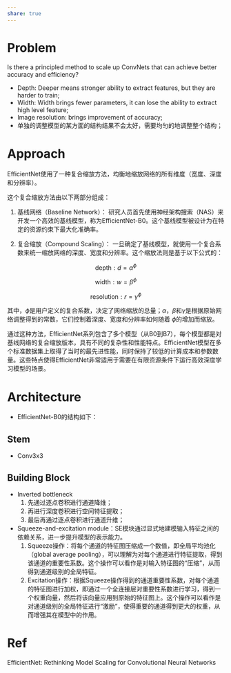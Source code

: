 ```yaml
---
share: true
---
```


# Problem

Is there a principled method to scale up ConvNets that can achieve better accuracy and efficiency?
- Depth: Deeper means stronger ability to extract features, but they are harder to train;
- Width: Width brings fewer parameters, it can lose the ability to extract high level feature;
- Image resolution: brings improvement of accuracy;
- 单独的调整模型的某方面的结构结果不会太好，需要均匀的地调整整个结构；

# Approach

EfficientNet使用了一种复合缩放方法，均衡地缩放网络的所有维度（宽度、深度和分辨率）。

这个复合缩放方法由以下两部分组成：

1. 基线网络（Baseline Network）： 研究人员首先使用神经架构搜索（NAS）来开发一个高效的基线模型，称为EfficientNet-B0。这个基线模型被设计为在特定的资源约束下最大化准确率。
    
2. 复合缩放（Compound Scaling）： 一旦确定了基线模型，就使用一个复合系数来统一缩放网络的深度、宽度和分辨率。这个缩放法则是基于以下公式的：

$$
\text{depth}: d = \alpha^\phi
$$

$$
\text{width}: w = \beta^\phi
$$

$$
\text{resolution}: r = \gamma^\phi
$$

其中，$\phi$是用户定义的复合系数，决定了网络缩放的总量；$\alpha$，$\beta$和$\gamma$是根据原始网络调整得到的常数，它们控制着深度、宽度和分辨率如何随着 $\phi$的增加而缩放。

通过这种方法，EfficientNet系列包含了多个模型（从B0到B7），每个模型都是对基线网络的复合缩放版本，具有不同的复杂性和性能特点。EfficientNet模型在多个标准数据集上取得了当时的最先进性能，同时保持了较低的计算成本和参数数量。这些特点使得EfficientNet非常适用于需要在有限资源条件下运行高效深度学习模型的场景。

# Architecture

- EfficientNet-B0的结构如下：

## Stem
- Conv3x3

## Building Block
- Inverted bottleneck
	1. 先通过逐点卷积进行通道降维；
	2. 再进行深度卷积进行空间特征提取；
	3. 最后再通过逐点卷积进行通道升维；
- Squeeze-and-excitation module：SE模块通过显式地建模输入特征之间的依赖关系，进一步提升模型的表示能力。
	1. Squeeze操作：将每个通道的特征图压缩成一个数值，即全局平均池化（global average pooling），可以理解为对每个通道进行特征提取，得到该通道的重要性系数。这个操作可以看作是对输入特征图的“压缩”，从而得到通道级别的全局特征。
	2. Excitation操作：根据Squeeze操作得到的通道重要性系数，对每个通道的特征图进行加权，即通过一个全连接层对重要性系数进行学习，得到一个权重向量，然后将该向量应用到原始的特征图上。这个操作可以看作是对通道级别的全局特征进行“激励”，使得重要的通道得到更大的权重，从而增强其在模型中的作用。

# Ref

EfficientNet: Rethinking Model Scaling for Convolutional Neural Networks

